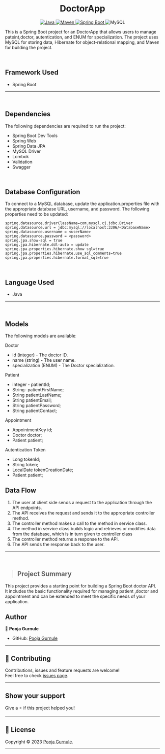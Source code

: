 
<h1 align="center"> 
 DoctorApp </h1>

<p align="center">
<a href="Java url">
    <img alt="Java" src="https://img.shields.io/badge/Java->=8-darkblue.svg" />
</a>
<a href="Maven url" >
    <img alt="Maven" src="https://img.shields.io/badge/maven-3.0.5-brightgreen.svg" />
</a>
<a href="Spring Boot url" >
    <img alt="Spring Boot" src="https://img.shields.io/badge/Spring Boot-3.0.6-brightgreen.svg" />
</a>

<a >
    <img alt="MySQL" src="https://img.shields.io/badge/MySQL-blue.svg">
</a>
</p>

This is a Spring Boot project for an  DoctorApp that allows users to manage pateint,doctor, autentication, and ENUM for specialization. The project uses MySQL for storing data, Hibernate for object-relational mapping, and Maven for building the project.



<br>

## Framework Used
* Spring Boot

---
<br>

## Dependencies
The following dependencies are required to run the project:

* Spring Boot Dev Tools
* Spring Web
* Spring Data JPA
* MySQL Driver
* Lombok
* Validation
* Swagger

<br>

## Database Configuration
To connect to a MySQL database, update the application.properties file with the appropriate database URL, username, and password. The following properties need to be updated:
```
spring.datasource.driverClassName=com.mysql.cj.jdbc.Driver
spring.datasource.url = jdbc:mysql://localhost:3306/<DatabaseName>
spring.datasource.username = <userName>
spring.datasource.password = <password>
spring.jpa.show-sql = true
spring.jpa.hibernate.ddl-auto = update
spring.jpa.properties.hibernate.show_sql=true
spring.jpa.properties.hibernate.use_sql_comments=true
spring.jpa.properties.hibernate.format_sql=true
```
<br>

## Language Used
* Java

---
<br>

## Models
The following models are available:

Doctor
* id (integer) - The doctor ID.
* name (string) - The user name.
* specialization (ENUM) - The Doctor specialization.

Patient
* integer -  patientId;
* String- patientFirstName;
* String patientLastName;
* String patientEmail;
* String patientPassword;
* String patientContact;

 Appointment
 
 *  AppointmentKey id;
 *  Doctor doctor;
 * Patient patient;
 
Autentication Token
 * Long tokenId;
 * String token;
 * LocalDate tokenCreationDate;
 *  Patient patient;


## Data Flow

1. The user at client side sends a request to the application through the API endpoints.
2. The API receives the request and sends it to the appropriate controller method.
3. The controller method makes a call to the method in service class.
4. The method in service class builds logic and retrieves or modifies data from the database, which is in turn given to controller class
5. The controller method returns a response to the API.
6. The API sends the response back to the user.

---

<br>






>## Project Summary
This project provides a starting point for building a Spring Boot doctor API. It includes the basic functionality required for managing patient ,doctor and appointment and can be extended to meet the specific needs of your application.


## Author

👤 **Pooja Gurnule**

* GitHub: [Pooja Gurnule](https://github.com/poojagurnule)



---

## 🤝 Contributing

Contributions, issues and feature requests are welcome!<br />Feel free to check [issues page]("url").

---

## Show your support

Give a ⭐️ if this project helped you!

---

## 📝 License

Copyright © 2023 [Pooja Gurnule](https://github.com/poojagurnule).<br />



---
